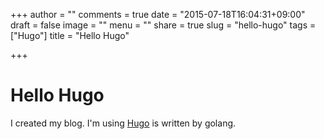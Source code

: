 +++
author = ""
comments = true
date = "2015-07-18T16:04:31+09:00"
draft = false
image = ""
menu = ""
share = true
slug = "hello-hugo"
tags = ["Hugo"]
title = "Hello Hugo"

+++

# Hello Hugo

I created my blog. I'm using [Hugo](http://gohugo.io) is written by golang.